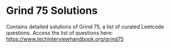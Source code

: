 # Grind 75 Solutions
Contains detailed solutions of Grind 75, a list of curated Leetcode questions.
Access the list of questions here: https://www.techinterviewhandbook.org/grind75
